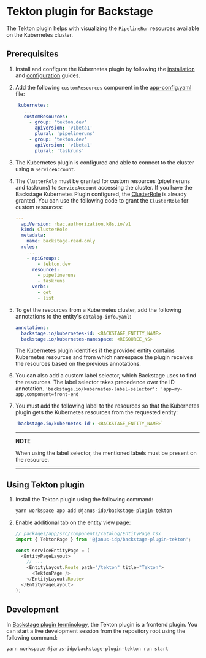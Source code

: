 # Tekton plugin for Backstage

The Tekton plugin helps with visualizing the `PipelineRun` resources available on the Kubernetes cluster.

## Prerequisites

1. Install and configure the Kubernetes plugin by following the [installation](https://backstage.io/docs/features/kubernetes/installation) and [configuration](https://backstage.io/docs/features/kubernetes/configuration) guides.

2. Add the following `customResources` component in the [app-config.yaml](https://backstage.io/docs/features/kubernetes/configuration#configuring-kubernetes-clusters) file:
   ```yaml
    kubernetes:
      ...
      customResources:
        - group: 'tekton.dev'
          apiVersion: 'v1beta1'
          plural: 'pipelineruns'
        - group: 'tekton.dev'
          apiVersion: 'v1beta1'
          plural: 'taskruns'
   ```
3. The Kubernetes plugin is configured and able to connect to the cluster using a `ServiceAccount`.
4. The `ClusterRole` must be granted for custom resources (pipelineruns and taskruns) to `ServiceAccount` accessing the cluster. If you have the Backstage Kubernetes Plugin configured, the [ClusterRole](https://backstage.io/docs/features/kubernetes/configuration#role-based-access-control) is already granted.
   You can use the following code to grant the `ClusterRole` for custom resources:

   ```yaml
   ---
     apiVersion: rbac.authorization.k8s.io/v1
     kind: ClusterRole
     metadata:
       name: backstage-read-only
     rules:
       ...
       - apiGroups:
           - tekton.dev
         resources:
           - pipelineruns
           - taskruns
         verbs:
           - get
           - list

   ```

5. To get the resources from a Kubernetes cluster, add the following annotations to the entity's `catalog-info.yaml`:

   ```yaml
   annotations:
     backstage.io/kubernetes-id: <BACKSTAGE_ENTITY_NAME>
     backstage.io/kubernetes-namespace: <RESOURCE_NS>
   ```

   The Kubernetes plugin identifies if the provided entity contains Kubernetes resources and from which namespace the plugin receives the resources based on the previous annotations.

6. You can also add a custom label selector, which Backstage uses to find the resources. The label selector takes precedence over the ID annotation.
   `'backstage.io/kubernetes-label-selector': 'app=my-app,component=front-end`
7. You must add the following label to the resources so that the Kubernetes plugin gets the Kubernetes resources from the requested entity:

   ```yaml
   'backstage.io/kubernetes-id': <BACKSTAGE_ENTITY_NAME>`
   ```

   ***

   **NOTE**

   When using the label selector, the mentioned labels must be present on the resource.

   ***

## Using Tekton plugin

1. Install the Tekton plugin using the following command:

   ```bash
   yarn workspace app add @janus-idp/backstage-plugin-tekton
   ```

2. Enable additional tab on the entity view page:

   ```ts
   // packages/app/src/components/catalog/EntityPage.tsx
   import { TektonPage } from '@janus-idp/backstage-plugin-tekton';

   const serviceEntityPage = (
     <EntityPageLayout>
       // ...
       <EntityLayout.Route path="/tekton" title="Tekton">
         <TektonPage />
       </EntityLayout.Route>
     </EntityPageLayout>
   );
   ```

## Development

In [Backstage plugin terminology](https://backstage.io/docs/local-dev/cli-build-system#package-roles), the Tekton plugin is a frontend plugin. You can start a live development session from the repository root using the following command:

```
yarn workspace @janus-idp/backstage-plugin-tekton run start
```
